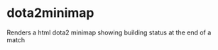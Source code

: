 dota2minimap
============

Renders a html dota2 minimap showing building status at the end of a match
